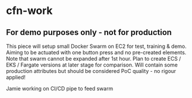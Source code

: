 # cfn-work
## For demo purposes only - not for production

This piece will setup small Docker Swarm on EC2 for test, training & demo. Aiming to be actuated with one button press and no pre-created elements. 
Note that swarm cannot be expanded after 1st hour.
Plan to create ECS / EKS / Fargate versions at later stage for comparison. Will contain some production attributes but should be considered PoC quality - no rigour applied!

Jamie working on CI/CD pipe to feed swarm
